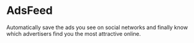 # AdsFeed
Automatically save the ads you see on social networks and finally know which advertisers find you the most attractive online.
